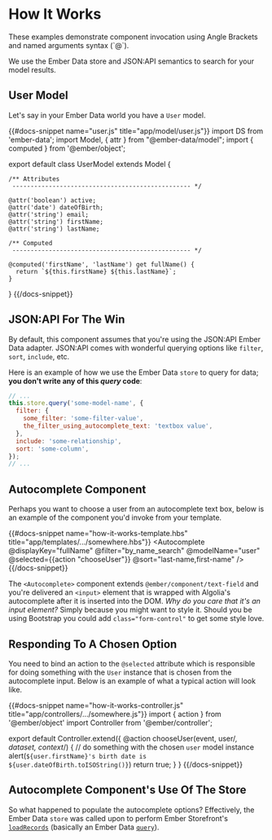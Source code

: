 # How It Works

<aside>
  These examples demonstrate component invocation using Angle Brackets and named arguments syntax (`@`).
</aside>

We use the Ember Data store and JSON:API semantics to search for your model results.

## User Model

Let's say in your Ember Data world you have a `User` model.

{{#docs-snippet name="user.js" title="app/model/user.js"}}
import DS from 'ember-data';
import Model, { attr } from "@ember-data/model";
import { computed } from '@ember/object';

export default class UserModel extends Model {

    /** Attributes
     ------------------------------------------------- */

    @attr('boolean') active;
    @attr('date') dateOfBirth;
    @attr('string') email;
    @attr('string') firstName;
    @attr('string') lastName;

    /** Computed
     ------------------------------------------------- */

    @computed('firstName', 'lastName') get fullName() {
      return `${this.firstName} ${this.lastName}`;
    }

}
{{/docs-snippet}}

## JSON:API For The Win

By default, this component assumes that you're using the JSON:API Ember Data adapter. JSON:API
comes with wonderful querying options like `filter`, `sort`, `include`, etc.

Here is an example of how we use the Ember Data `store` to query for data; **you don't write
any of this _query_ code**:

```javascript
// ...
this.store.query('some-model-name', {
  filter: {
    some_filter: 'some-filter-value',
    the_filter_using_autocomplete_text: 'textbox value',
  },
  include: 'some-relationship',
  sort: 'some-column',
});
// ...
```

## Autocomplete Component

Perhaps you want to choose a user from an autocomplete text box, below is an example
of the component you'd invoke from your template.

{{#docs-snippet name="how-it-works-template.hbs" title="app/templates/.../somewhere.hbs"}}
<Autocomplete
@displayKey="fullName"
@filter="by_name_search"
@modelName="user"
@selected={{action "chooseUser"}}
@sort="last-name,first-name"
/>
{{/docs-snippet}}

The `<Autocomplete>` component extends `@ember/component/text-field` and you're
delivered an `<input>` element that is wrapped with Algolia's autocomplete after
it is inserted into the DOM. _Why do you care that it's an input element?_ Simply
because you might want to style it. Should you be using Bootstrap you could add
`class="form-control"` to get some style love.

## Responding To A Chosen Option

You need to bind an action to the `@selected` attribute which is responsible
for doing something with the `User` instance that is chosen from the autocomplete
input. Below is an example of what a typical action will look like.

<p/>

{{#docs-snippet name="how-it-works-controller.js" title="app/controllers/.../somewhere.js"}}
import { action } from '@ember/object'
import Controller from '@ember/controller';

export default Controller.extend({
@action chooseUser(event, user/_, dataset, context_/) {
// do something with the chosen `user` model instance
alert(`${user.firstName}'s birth date is ${user.dateOfBirth.toISOString()}`)
return true;
}
}
{{/docs-snippet}}

## Autocomplete Component's Use Of The Store

So what happened to populate the autocomplete options? Effectively, the Ember Data
`store` was called upon to perform Ember Storefront's
[`loadRecords`](https://embermap.github.io/ember-data-storefront/docs/api/mixins/loadable-store#loadRecords)
(basically an Ember Data
[`query`](https://api.emberjs.com/ember-data/release/classes/DS.Store/methods/query?anchor=query)).
